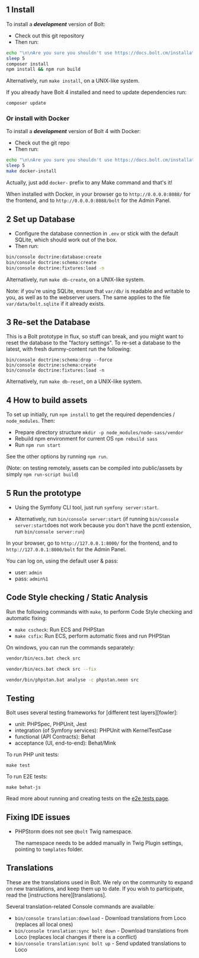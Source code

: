 1 Install
---------

To install a _**development**_ version of Bolt: 

  - Check out this git repository
  - Then run:

<!-- If you're reading this, and you're curious about the echo statement below:
We've found that people are _really_ terrible at reading. There's a big notice
on the top of this page, telling people the purpose of this repository, but
they miss it, and just paste the following on the CLI, assuming it's what they
need. -->

```bash
echo "\n\nAre you sure you shouldn't use https://docs.bolt.cm/installation instead?\n\n"
sleep 5
composer install
npm install && npm run build
```

Alternatively, run `make install`, on a UNIX-like system.

If you already have Bolt 4 installed and need to update dependencies run:
```bash
composer update
```

### Or install with Docker

To install a _**development**_ version of Bolt 4 with Docker:

  - Check out the git repo
  - Then run:

```bash
echo "\n\nAre you sure you shouldn't use https://docs.bolt.cm/installation instead?\n\n"
sleep 5
make docker-install
```

Actually, just add `docker-` prefix to any Make command and that's it!

When installed with Docker, in your browser go to `http://0.0.0.0:8088/` for the frontend, and to
`http://0.0.0.0:8088/bolt` for the Admin Panel.

2 Set up Database
-----------------

  - Configure the database connection in `.env` or stick with the default
    SQLite, which should work out of the box.
  - Then run:

```bash
bin/console doctrine:database:create
bin/console doctrine:schema:create
bin/console doctrine:fixtures:load -n
```

Alternatively, run `make db-create`, on a UNIX-like system.

Note: if you're using SQLite, ensure that `var/db/` is readable and writable to 
you, as well as to the webserver users. The same applies to the file 
`var/data/bolt.sqlite` if it already exists.

3 Re-set the Database
---------------------

This is a Bolt prototype in flux, so stuff can break, and you might want to reset the database to
the "factory settings". To re-set a database to the latest, with fresh
dummy-content run the following:

```
bin/console doctrine:schema:drop --force
bin/console doctrine:schema:create
bin/console doctrine:fixtures:load -n
```

Alternatively, run `make db-reset`, on a UNIX-like system.

4 How to build assets
---------------------

To set up initially, run `npm install` to get the required dependencies /
`node_modules`. Then:
  - Prepare directory structure `mkdir -p node_modules/node-sass/vendor`
  - Rebuild npm environment for current OS `npm rebuild sass`
  - Run `npm run start`

See the other options by running `npm run`.

(Note: on testing remotely, assets can be compiled into public/assets by simply `npm run-script build`)

5 Run the prototype
-------------------

  - Using the Symfony CLI tool, just run `symfony server:start`.

  - Alternatively, run `bin/console server:start`
  (if running `bin/console server:start`does not work because you don't have the pcntl extension, run `bin/console server:run`)

In your browser, go to `http://127.0.0.1:8000/` for the frontend, and to
`http://127.0.0.1:8000/bolt` for the Admin Panel.

You can log on, using the default user & pass:

 - user: `admin`
 - pass: `admin%1`


Code Style checking / Static Analysis
-------------------------------------

Run the following commands with `make`, to perform Code Style checking and
automatic fixing:

 - `make cscheck`: Run ECS and PHPStan
 - `make csfix`: Run ECS, perform automatic fixes and run PHPStan

On windows, you can run the commands separately:

```bash
vendor/bin/ecs.bat check src
```

```bash
vendor/bin/ecs.bat check src --fix
```

```bash
vendor/bin/phpstan.bat analyse -c phpstan.neon src
```

Testing
-------

Bolt uses several testing frameworks for [different test layers][fowler]:

- unit: PHPSpec, PHPUnit, Jest
- integration (of Symfony services): PHPUnit with KernelTestCase
- functional (API Contracts): Behat
- acceptance (UI, end-to-end): Behat/Mink

To run PHP unit tests:
```
make test
```

To run E2E tests:
```
make behat-js
```

Read more about running and creating tests on the [e2e tests page](tests/e2e/README.md).

Fixing IDE issues
-----------------

- PHPStorm does not see `@bolt` Twig namespace.

  The namespace needs to be added manually in Twig Plugin settings, pointing to `templates` folder.


Translations
------------

These are the translations used in Bolt. We rely on the community to expand on new
translations, and keep them up to date. If you wish to participate, read the
[instructions here][translations].

Several translation-related Console commands are available:

 - `bin/console translation:download` - Download translations from Loco (replaces all local ones)
 - `bin/console translation:sync bolt down` - Download translations from Loco (replaces local changes if there is a conflict)
 - `bin/console translation:sync bolt up` - Send updated translations to Loco
